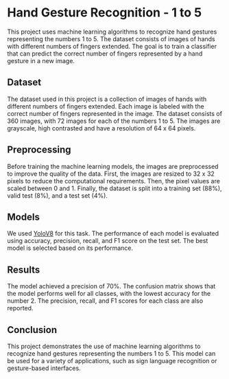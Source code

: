 # Hand Gesture Recognition - 1 to 5
This project uses machine learning algorithms to recognize hand gestures representing the numbers 1 to 5. The dataset consists of images of hands with different numbers of fingers extended. The goal is to train a classifier that can predict the correct number of fingers represented by a hand gesture in a new image.

## Dataset
The dataset used in this project is a collection of images of hands with different numbers of fingers extended. Each image is labeled with the correct number of fingers represented in the image. The dataset consists of 360 images, with 72 images for each of the numbers 1 to 5. The images are grayscale, high contrasted and have a resolution of 64 x 64 pixels.

## Preprocessing
Before training the machine learning models, the images are preprocessed to improve the quality of the data. First, the images are resized to 32 x 32 pixels to reduce the computational requirements. Then, the pixel values are scaled between 0 and 1. Finally, the dataset is split into a training set (88%), valid test (8%), and a test set (4%).

## Models
We used [YoloV8](https://github.com/ultralytics/ultralytics) for this task. The performance of each model is evaluated using accuracy, precision, recall, and F1 score on the test set. The best model is selected based on its performance.

## Results
The model achieved a precision of 70%. The confusion matrix shows that the model performs well for all classes, with the lowest accuracy for the number 2. The precision, recall, and F1 scores for each class are also reported.

## Conclusion
This project demonstrates the use of machine learning algorithms to recognize hand gestures representing the numbers 1 to 5. This model can be used for a variety of applications, such as sign language recognition or gesture-based interfaces.